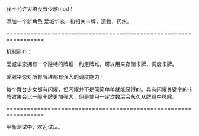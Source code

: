 我不允许尖塔没有少歌mod！

添加一个新角色 爱城华恋，和相关卡牌，遗物，药水。



=================================================================

机制简介：



爱城华恋拥有一个独特的牌堆：约定牌堆。可以用来存储卡牌，调度卡牌。

爱城华恋对所有牌堆都有强大的调度能力！

每个舞台少女都有闪耀，但闪耀并不是简简单单就能获得的。具有闪耀关键字的卡牌效果会比一般卡牌更加强大，但是使用一定次数后会永久从牌组中移除。



=================================================================

平衡测试中，欢迎试玩。